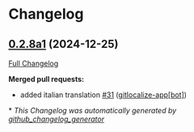 # Changelog

## [0.2.8a1](https://github.com/OpenVoiceOS/ovos-solver-YesNo-plugin/tree/0.2.8a1) (2024-12-25)

[Full Changelog](https://github.com/OpenVoiceOS/ovos-solver-YesNo-plugin/compare/0.2.7...0.2.8a1)

**Merged pull requests:**

- added italian translation [\#31](https://github.com/OpenVoiceOS/ovos-solver-YesNo-plugin/pull/31) ([gitlocalize-app[bot]](https://github.com/apps/gitlocalize-app))



\* *This Changelog was automatically generated by [github_changelog_generator](https://github.com/github-changelog-generator/github-changelog-generator)*
